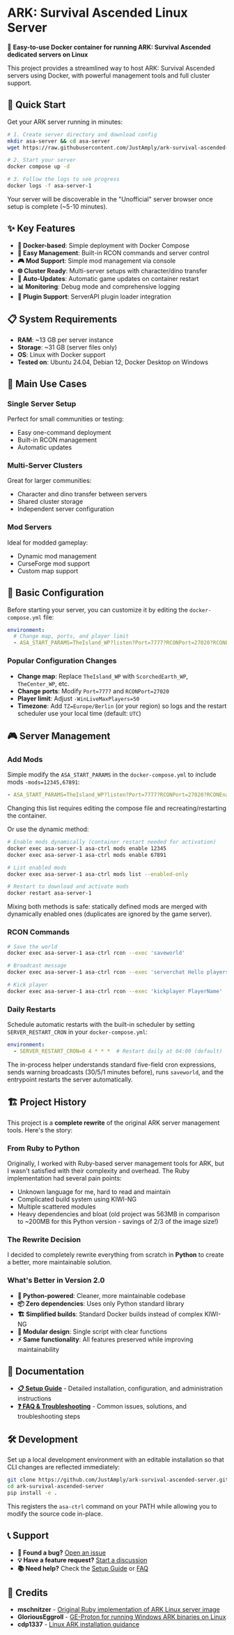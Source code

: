 # ARK: Survival Ascended Linux Server

🦕 **Easy-to-use Docker container for running ARK: Survival Ascended dedicated servers on Linux**

This project provides a streamlined way to host ARK: Survival Ascended servers using Docker, with powerful management tools and full cluster support.

## 🚀 Quick Start

Get your ARK server running in minutes:

```bash
# 1. Create server directory and download config
mkdir asa-server && cd asa-server
wget https://raw.githubusercontent.com/JustAmply/ark-survival-ascended-server/main/docker-compose.yml

# 2. Start your server
docker compose up -d

# 3. Follow the logs to see progress
docker logs -f asa-server-1
```

Your server will be discoverable in the "Unofficial" server browser once setup is complete (~5-10 minutes).

## ✨ Key Features

- **🐳 Docker-based**: Simple deployment with Docker Compose
- **🔧 Easy Management**: Built-in RCON commands and server control
- **🎮 Mod Support**: Simple mod management via console
- **🌐 Cluster Ready**: Multi-server setups with character/dino transfer
- **🔄 Auto-Updates**: Automatic game updates on container restart
- **📊 Monitoring**: Debug mode and comprehensive logging
- **🔌 Plugin Support**: ServerAPI plugin loader integration

## 📋 System Requirements

- **RAM**: ~13 GB per server instance
- **Storage**: ~31 GB (server files only)
- **OS**: Linux with Docker support
- **Tested on**: Ubuntu 24.04, Debian 12, Docker Desktop on Windows

## 🎯 Main Use Cases

### Single Server Setup
Perfect for small communities or testing:
- Easy one-command deployment
- Built-in RCON management
- Automatic updates

### Multi-Server Clusters  
Great for larger communities:
- Character and dino transfer between servers
- Shared cluster storage
- Independent server configuration

### Mod Servers
Ideal for modded gameplay:
- Dynamic mod management
- CurseForge mod support
- Custom map support

## 🔧 Basic Configuration

Before starting your server, you can customize it by editing the `docker-compose.yml` file:

```yaml
environment:
  # Change map, ports, and player limit
  - ASA_START_PARAMS=TheIsland_WP?listen?Port=7777?RCONPort=27020?RCONEnabled=True -WinLiveMaxPlayers=50
```

### Popular Configuration Changes

- **Change map**: Replace `TheIsland_WP` with `ScorchedEarth_WP`, `TheCenter_WP`, etc.
- **Change ports**: Modify `Port=7777` and `RCONPort=27020`
- **Player limit**: Adjust `-WinLiveMaxPlayers=50`
- **Timezone**: Add `TZ=Europe/Berlin` (or your region) so logs and the restart scheduler use your local time (default: `UTC`)

## 🎮 Server Management

### Add Mods

Simple modify the `ASA_START_PARAMS` in the `docker-compose.yml` to include mods `-mods=12345,67891`:
```yaml
- ASA_START_PARAMS=TheIsland_WP?listen?Port=7777?RCONPort=27020?RCONEnabled=True -WinLiveMaxPlayers=50 -mods=12345,67891
```

Changing this list requires editing the compose file and recreating/restarting the container.

Or use the dynamic method:
```bash
# Enable mods dynamically (container restart needed for activation)
docker exec asa-server-1 asa-ctrl mods enable 12345
docker exec asa-server-1 asa-ctrl mods enable 67891

# List enabled mods
docker exec asa-server-1 asa-ctrl mods list --enabled-only

# Restart to download and activate mods
docker restart asa-server-1
```

Mixing both methods is safe: statically defined mods are merged with dynamically enabled ones (duplicates are ignored by the game server).

### RCON Commands
```bash
# Save the world
docker exec asa-server-1 asa-ctrl rcon --exec 'saveworld'

# Broadcast message
docker exec asa-server-1 asa-ctrl rcon --exec 'serverchat Hello players!'

# Kick player
docker exec asa-server-1 asa-ctrl rcon --exec 'kickplayer PlayerName'
```

### Daily Restarts
Schedule automatic restarts with the built-in scheduler by setting `SERVER_RESTART_CRON` in your `docker-compose.yml`:
```yaml
environment:
  - SERVER_RESTART_CRON=0 4 * * *  # Restart daily at 04:00 (default)
```
The in-process helper understands standard five-field cron expressions, sends warning broadcasts (30/5/1 minutes before), runs `saveworld`, and the entrypoint restarts the server automatically.

## 🏗️ Project History

This project is a **complete rewrite** of the original ARK server management tools. Here's the story:

### From Ruby to Python

Originally, I worked with Ruby-based server management tools for ARK, but I wasn't satisfied with their complexity and overhead. The Ruby implementation had several pain points:

- Unknown language for me, hard to read and maintain
- Complicated build system using KIWI-NG
- Multiple scattered modules
- Heavy dependencies and bloat (old project was 563MB in comparison to ~200MB for this Python version - savings of 2/3 of the image size!)

### The Rewrite Decision

I decided to completely rewrite everything from scratch in **Python** to create a better, more maintainable solution.

### What's Better in Version 2.0

- **🐍 Python-powered**: Cleaner, more maintainable codebase
- **📦 Zero dependencies**: Uses only Python standard library
- **🏗️ Simplified builds**: Standard Docker builds instead of complex KIWI-NG
- **🧩 Modular design**: Single script with clear functions
- **⚡ Same functionality**: All features preserved while improving maintainability

## 📖 Documentation

- **[📋 Setup Guide](SETUP.md)** - Detailed installation, configuration, and administration instructions
- **[❓ FAQ & Troubleshooting](FAQ.md)** - Common issues, solutions, and troubleshooting steps

## 🛠️ Development

Set up a local development environment with an editable installation so that CLI changes are reflected immediately:

```bash
git clone https://github.com/JustAmply/ark-survival-ascended-server.git
cd ark-survival-ascended-server
pip install -e .
```

This registers the `asa-ctrl` command on your PATH while allowing you to modify the source code in-place.

## 📞 Support

- **🐛 Found a bug?** [Open an issue](https://github.com/JustAmply/ark-survival-ascended-server/issues)
- **💡 Have a feature request?** [Start a discussion](https://github.com/JustAmply/ark-survival-ascended-server/discussions)
- **📚 Need help?** Check the [Setup Guide](SETUP.md) or [FAQ](FAQ.md)

## 🙏 Credits

- **mschnitzer** - [Original Ruby implementation of ARK Linux server image](https://github.com/mschnitzer/ark-survival-ascended-linux-container-image)
- **GloriousEggroll** - [GE-Proton for running Windows ARK binaries on Linux](https://github.com/GloriousEggroll/proton-ge-custom)
- **cdp1337** - [Linux ARK installation guidance](https://github.com/cdp1337/ARKSurvivalAscended-Linux)
